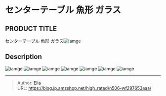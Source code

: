 # センターテーブル 魚形  ガラス


## PRODUCT TITLE 

センターテーブル 魚形  ガラス![iamge](https://b2bfiles1.gigab2b.cn/image/wkseller/7404/玻璃桌/20210610_9ba4fd1bf87c581c3f510e005ee272a1.jpg)

## Description











![iamge](https://b2bfiles1.gigab2b.cn/image/wkseller/7404/20221221_54d5b823885615a5d7e021e079e8fa04.jpg)
![iamge](https://b2bfiles1.gigab2b.cn/image/wkseller/7404/玻璃桌/20210527_db2816bc087740e63fc25cc7c0e13e72.jpg)
![iamge](https://b2bfiles1.gigab2b.cn/image/wkseller/7404/20221221_3369da990733930ac2fe5d3abaafdda1.jpg)
![iamge](https://b2bfiles1.gigab2b.cn/image/wkseller/7404/20221221_8c6b137aaa305b7b6ef842b0bc2f626a.jpg)
![iamge](https://b2bfiles1.gigab2b.cn/image/wkseller/7404/20221221_2cbe2131b92a0f2ff2c5b8c86c87e2db.jpg)
![iamge](https://b2bfiles1.gigab2b.cn/image/wkseller/7404/20221221_80b6541a539a266c8abebc1acbd54be7.png)
![iamge](https://b2bfiles1.gigab2b.cn/image/wkseller/7404/20230223_7b2b2437d33079db11ccd6a831836f35.jpg)


---

> Author: [Ella](https://blog.jp.amzshop.net/)  
> URL: https://blog.jp.amzshop.net/high_rated/n506-wf297653aaa/  

